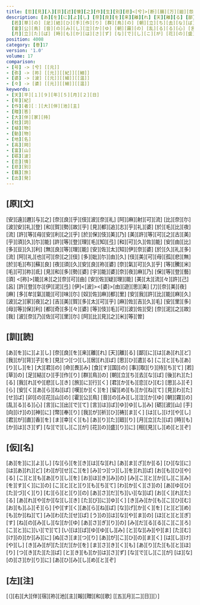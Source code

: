 ```yaml
---
title: [忽][見][入][京][述][懐][之][作][生][別][悲]<[兮]>[断][腸][万][廻][怨][緒][難][禁][聊][奉][所][心][一][首][并][二][絶]
description: [あ][を][に][よ][し] [奈][良][を][来][離][れ] [天][離][る] [鄙][に][は][あ][れ][ど] [我][が][背][子][を] [見][つ][つ][し][居][れ][ば] [思][ひ][遣][る] [こ][と][も][あ][り][し][を] [大][君][の] [命][畏][み] [食][す][国][の] [事][取][り][持][ち][て]
  [若][草][の] [足][結][ひ][手][作][り] [群][鳥][の] [朝][立][ち][去][な][ば] [後][れ][た][る] [我][れ][や][悲][し][き] [旅][に][行][く] [君][か][も][恋][ひ][む] [思][ふ][そ][ら] [安][く][あ][ら][ね][ば] [嘆][か][く][を] [留][め][も][か][ね][て] [見][わ][た][せ][ば] [卯][の][花][山][の]
  [霍][公][鳥] [音][の][み][し][泣][か][ゆ] [朝][霧][の] [乱][る][る][心] [言][に][出][で][て] [言][は][ば][ゆ][ゆ][し][み] [砺][波][山] [手][向][け][の][神][に] [幣][奉][り] [我][が][祈][ひ][祷][ま][く] [は][し][け][や][し] [君][が][直][香][を] [ま][幸][く][も] [あ][り][た][廻][り]
  [月][立][た][ば] [時][も][か][は][さ][ず] [な][で][し][こ][が] [花][の][盛][り][に] [相][見][し][め][と][ぞ]
position: 4008
category: [巻]17
version: '1.0'
volume: 17
comparison:
- [号] -> [兮] [[元]]
- [弥] -> [祢] [[元]][[紀]][[細]]
- [婆] -> [波] [[元]][[細]][[温]]
- [々] -> [婆] [[元]][[細]][[温]]
keywords:
- [天][平][１][９][年][５][月][２][日]
- [年][紀]
- [作][者][：][大][伴][池][主]
- [贈][答]
- [大][伴][家][持]
- [枕][詞]
- [植][物]
- [動][物]
- [地][名]
- [高][岡]
- [富][山]
- [砺][波]
- [恋][情]
- [悲][別]
- [羈][旅]
- [出][発]
---
```


## [原][文]

[安][遠][邇][与][之] [奈][良][乎][伎][波][奈][礼] [阿][麻][射][可][流] [比][奈][尓][波][安][礼][登] [和][賀][勢][故][乎] [見][都][追][志][乎][礼][婆] [於][毛][比][夜][流] [許][等][母][安][利][之][乎] [於][保][伎][美][乃] [美][許][等][可][之][古][美] [乎][須][久][尓][能] [許][等][登][理][毛][知][弖] [和][可][久][佐][能] [安][由][比][多][豆][久][利] [無][良][等][理][能] [安][佐][太][知][伊][奈][婆] [於][久][礼][多][流] [阿][礼][也][可][奈][之][伎] [多][妣][尓][由][久] [伎][美][可][母][孤][悲][無] [於][毛][布][蘇][良] [夜][須][久][安][良][祢][婆] [奈][氣][可][久][乎] [等][騰][米][毛][可][祢][氐] [見][和][多][勢][婆] [宇][能][婆][奈][夜][麻][乃] [保][等][登][藝][須] <[祢]>[能][未][之][奈][可][由] [安][佐][疑][理][能] [美][太][流][々][許][己][呂] [許][登][尓][伊][泥][弖] [伊]<[波]><[婆]>[由][遊][思][美] [刀][奈][美][夜][麻] [多][牟][氣][能][可][味][尓] [奴][佐][麻][都][里] [安][我][許][比][能][麻][久] [波][之][家][夜][之] [吉][美][賀][多][太][可][乎] [麻][佐][吉][久][毛] [安][里][多][母][等][保][利] [都][奇][多][々][婆] [等][伎][毛][可][波][佐][受] [奈][泥][之][故][我] [波][奈][乃][佐][可][里][尓] [阿][比][見][之][米][等][曽]

## [訓][読]

[あ][を][に][よ][し] [奈][良][を][来][離][れ] [天][離][る] [鄙][に][は][あ][れ][ど] [我][が][背][子][を] [見][つ][つ][し][居][れ][ば] [思][ひ][遣][る] [こ][と][も][あ][り][し][を] [大][君][の] [命][畏][み] [食][す][国][の] [事][取][り][持][ち][て] [若][草][の] [足][結][ひ][手][作][り] [群][鳥][の] [朝][立][ち][去][な][ば] [後][れ][た][る] [我][れ][や][悲][し][き] [旅][に][行][く] [君][か][も][恋][ひ][む] [思][ふ][そ][ら] [安][く][あ][ら][ね][ば] [嘆][か][く][を] [留][め][も][か][ね][て] [見][わ][た][せ][ば] [卯][の][花][山][の] [霍][公][鳥] [音][の][み][し][泣][か][ゆ] [朝][霧][の] [乱][る][る][心] [言][に][出][で][て] [言][は][ば][ゆ][ゆ][し][み] [砺][波][山] [手][向][け][の][神][に] [幣][奉][り] [我][が][祈][ひ][祷][ま][く] [は][し][け][や][し] [君][が][直][香][を] [ま][幸][く][も] [あ][り][た][廻][り] [月][立][た][ば] [時][も][か][は][さ][ず] [な][で][し][こ][が] [花][の][盛][り][に] [相][見][し][め][と][ぞ]

## [仮][名]

[あ][を][に][よ][し] [な][ら][を][き][は][な][れ] [あ][ま][ざ][か][る] [ひ][な][に][は][あ][れ][ど] [わ][が][せ][こ][を] [み][つ][つ][し][を][れ][ば] [お][も][ひ][や][る] [こ][と][も][あ][り][し][を] [お][ほ][き][み][の] [み][こ][と][か][し][こ][み] [を][す][く][に][の] [こ][と][と][り][も][ち][て] [わ][か][く][さ][の] [あ][ゆ][ひ][た][づ][く][り] [む][ら][と][り][の] [あ][さ][だ][ち][い][な][ば] [お][く][れ][た][る] [あ][れ][や][か][な][し][き] [た][び][に][ゆ][く] [き][み][か][も][こ][ひ][む] [お][も][ふ][そ][ら] [や][す][く][あ][ら][ね][ば] [な][げ][か][く][を] [と][ど][め][も][か][ね][て] [み][わ][た][せ][ば] [う][の][は][な][や][ま][の] [ほ][と][と][ぎ][す] [ね][の][み][し][な][か][ゆ] [あ][さ][ぎ][り][の] [み][だ][る][る][こ][こ][ろ] [こ][と][に][い][で][て] [い][は][ば][ゆ][ゆ][し][み] [と][な][み][や][ま] [た][む][け][の][か][み][に] [ぬ][さ][ま][つ][り] [あ][が][こ][ひ][の][ま][く] [は][し][け][や][し] [き][み][が][た][だ][か][を] [ま][さ][き][く][も] [あ][り][た][も][と][ほ][り] [つ][き][た][た][ば] [と][き][も][か][は][さ][ず] [な][で][し][こ][が] [は][な][の][さ][か][り][に] [あ][ひ][み][し][め][と][ぞ]

## [左][注]

[（][右][大][伴][宿][祢][池][主][報][贈][和][歌] [[五][月][二][日]][）]
